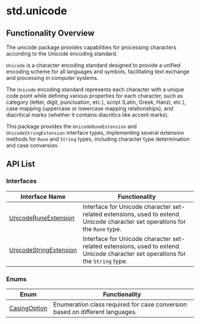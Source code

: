 # std.unicode

## Functionality Overview

The unicode package provides capabilities for processing characters according to the Unicode encoding standard.

`Unicode` is a character encoding standard designed to provide a unified encoding scheme for all languages and symbols, facilitating text exchange and processing in computer systems.

The `Unicode` encoding standard represents each character with a unique code point while defining various properties for each character, such as category (letter, digit, punctuation, etc.), script (Latin, Greek, Hanzi, etc.), case mapping (uppercase or lowercase mapping relationships), and diacritical marks (whether it contains diacritics like accent marks).

This package provides the `UnicodeRuneExtension` and `UnicodeStringExtension` interface types, implementing several extension methods for `Rune` and `String` types, including character type determination and case conversion.

## API List

### Interfaces

|                 Interface Name                |                Functionality                |
| -------------------------------------------- | ------------------------------------------- |
| [UnicodeRuneExtension](./unicode_package_api/unicode_package_interfaces.md#interface-unicoderuneextension) | Interface for Unicode character set-related extensions, used to extend Unicode character set operations for the `Rune` type. |
| [UnicodeStringExtension](./unicode_package_api/unicode_package_interfaces.md#interface-unicodestringextension) | Interface for Unicode character set-related extensions, used to extend Unicode character set operations for the `String` type. |

### Enums

|                 Enum                |                Functionality                |
| ----------------------------------- | ------------------------------------------- |
| [CasingOption](./unicode_package_api/unicode_package_enums.md#enum-casingoption) | Enumeration class required for case conversion based on different languages. |